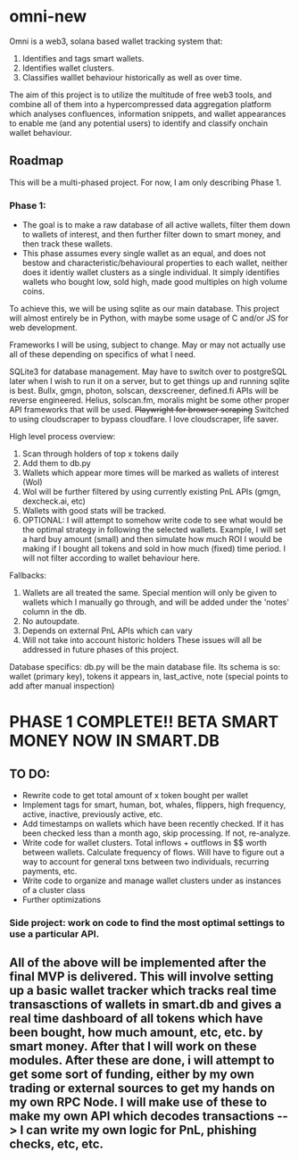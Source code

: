 # omni-new

Omni is a web3, solana based wallet tracking system that:
1. Identifies and tags smart wallets.
2. Identifies wallet clusters.
3. Classifies walllet behaviour historically as well as over time.

The aim of this project is to utilize the multitude of free web3 tools, and combine all of them into a hypercompressed data aggregation platform which analyses confluences, information snippets, and wallet appearances to enable me (and any potential users) to identify and classify onchain wallet behaviour.

## Roadmap

This will be a multi-phased project. For now, I am only describing Phase 1.
### Phase 1:
- The goal is to make a raw database of all active wallets, filter them down to wallets of interest, and then further filter down to smart money, and then track these wallets.
- This phase assumes every single wallet as an equal, and does not bestow and characteristic/behavioural properties to each wallet, neither does it identiy wallet clusters as a single individual. It simply identifies wallets who bought low, sold high, made good multiples on high volume coins.

To achieve this, we will be using sqlite as our main database.
This project will almost entirely be in Python, with maybe some usage of C and/or JS for web development.

Frameworks I will be using, subject to change. May or may not actually use all of these depending on specifics of what I need.

SQLite3 for database management. May have to switch over to postgreSQL later when I wish to run it on a server, but to get things up and running sqlite is best.
Bullx, gmgn, photon, solscan, dexscreener, defined.fi APIs will be reverse engineered.
Helius, solscan.fm, moralis might be some other proper API frameworks that will be used.
~~Playwright for browser scraping~~
Switched to using cloudscraper to bypass cloudfare. I love cloudscraper, life saver.

High level process overview:
1. Scan through holders of top x tokens daily
2. Add them to db.py
3. Wallets which appear more times will be marked as wallets of interest (WoI)
4. WoI will be further filtered by using currently existing PnL APIs (gmgn, dexcheck.ai, etc)
5. Wallets with good stats will be tracked.
6. OPTIONAL: I will attempt to somehow write code to see what would be the optimal strategy in following the selected wallets. Example, I will set a hard buy amount (small) and then simulate how much ROI I would be making if I bought all tokens and sold in how much (fixed) time period. I will not filter according to wallet behaviour here.

Fallbacks:
1. Wallets are all treated the same. Special mention will only be given to wallets which I manually go through, and will be added under the 'notes' column in the db.
2. No autoupdate.
3. Depends on external PnL APIs which can vary
4. Will not take into account historic holders
These issues will all be addressed in future phases of this project.

Database specifics:
db.py will be the main database file. Its schema is so:
wallet (primary key), tokens it appears in, last_active, note (special points to add after manual inspection)


# PHASE 1 COMPLETE!! BETA SMART MONEY NOW IN SMART.DB

## TO DO:
- Rewrite code to get total amount of x token bought per wallet
- Implement tags for smart, human, bot, whales, flippers, high frequency, active, inactive, previously active, etc.
- Add timestamps on wallets which have been recently checked. If it has been checked less than a month ago, skip processing. If not, re-analyze.
- Write code for wallet clusters. Total inflows + outflows in $$ worth between wallets. Calculate frequency of flows. Will have to figure out a way to account for general txns between two individuals, recurring payments, etc.
- Write code to organize and manage wallet clusters under as instances of a cluster class
- Further optimizations

### Side project: work on code to find the most optimal settings to use a particular API.

## All of the above will be implemented after the final MVP is delivered. This will involve setting up a basic wallet tracker which tracks real time transasctions of wallets in smart.db and gives a real time dashboard of all tokens which have been bought, how much amount, etc, etc. by smart money. After that I will work on these modules. After these are done, i will attempt to get some sort of funding, either by my own trading or external sources to get my hands on my own RPC Node. I will make use of these to make my own API which decodes transactions --> I can write my own logic for PnL, phishing checks, etc, etc.

